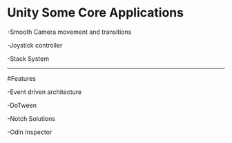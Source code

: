 


# Unity Some Core Applications

-Smooth Camera movement and transitions

-Joystick controller

-Stack System

-----------------------------------------------------------------------------------------------------------------
#Features

-Event driven architecture

-DoTween

-Notch Solutions

-Odin Inspector

